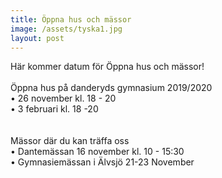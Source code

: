 ```yaml
---
title: Öppna hus och mässor
image: /assets/tyska1.jpg
layout: post
---
```


Här kommer datum för Öppna hus och mässor!
<br>
<br>
Öppna hus på danderyds gymnasium 2019/2020<br>
•	26 november kl. 18 - 20 <br>
•	3 februari kl. 18 -20 <br>
<br>
<br>
Mässor där du kan träffa oss<br>
•	Dantemässan 16 november kl. 10 - 15:30 <br>
•	Gymnasiemässan i Älvsjö 21-23 November  <br>
